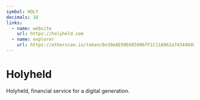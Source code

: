 ```yaml
---
symbol: HOLY
decimals: 18
links:
  - name: website
    url: https://holyheld.com
  - name: explorer
    url: https://etherscan.io/token/0x39eAE99E685906fF1C11A962a743440d0a1A6e09
---
```


# Holyheld

Holyheld, financial service for a digital generation.
